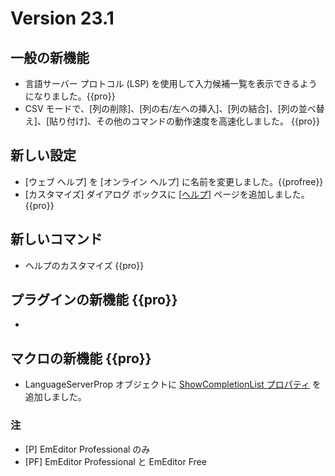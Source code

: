 # Version 23.1

<!-- TODO Add date -->

## 一般の新機能

- 言語サーバー プロトコル (LSP) を使用して入力候補一覧を表示できるようになりました。{{pro}}
- CSV モードで、[列の削除]、[列の右/左への挿入]、[列の結合]、[列の並べ替え]、[貼り付け]、その他のコマンドの動作速度を高速化しました。 {{pro}}

## 新しい設定

- [ウェブ ヘルプ] を [オンライン ヘルプ] に名前を変更しました。{{profree}}
- [カスタマイズ] ダイアログ ボックスに [\[ヘルプ\]](../dlg/customize/help/index) ページを追加しました。 {{pro}}

## 新しいコマンド

- ヘルプのカスタマイズ {{pro}}

## プラグインの新機能 {{pro}}

- 

## マクロの新機能 {{pro}}

- LanguageServerProp オブジェクトに [ShowCompletionList プロパティ](../macro/language_server_prop/show_completion_list) を追加しました。

### 注

- \[P\] EmEditor Professional のみ
- \[PF\] EmEditor Professional と EmEditor Free

